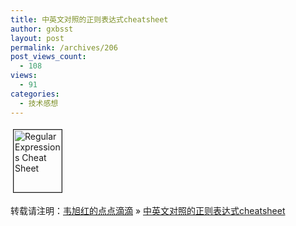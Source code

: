 ```yaml
---
title: 中英文对照的正则表达式cheatsheet
author: gxbsst
layout: post
permalink: /archives/206
post_views_count:
  - 108
views:
  - 91
categories:
  - 技术感想
---
```

<a href="http://www.weixuhong.com/content/uploads/2008/10/regular-expressions-cheat-sheet.png" onclick="window.open('http://www.weixuhong.com/content/uploads/2008/10/regular-expressions-cheat-sheet.png','popup','width=1224,height=1584,scrollbars=no,resizable=yes,toolbar=no,directories=no,location=no,menubar=no,status=yes,left=0,top=0');return false"><img src="http://www.weixuhong.com/content/uploads/2008/10/regular-expressions-cheat-sheet-tm1.jpg" height="100" width="77" border="1" hspace="4" vspace="4" alt="Regular Expressions Cheat Sheet" /></a>

转载请注明：[韦旭红的点点滴滴][1] &raquo; [中英文对照的正则表达式cheatsheet][2]

 [1]: http://www.weixuhong.com
 [2]: http://www.weixuhong.com/archives/206